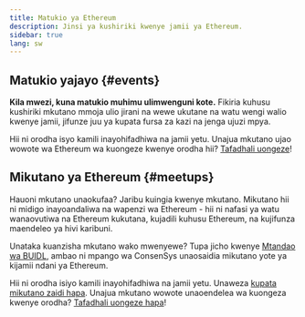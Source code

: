 ```yaml
---
title: Matukio ya Ethereum
description: Jinsi ya kushiriki kwenye jamii ya Ethereum.
sidebar: true
lang: sw
---
```


## Matukio yajayo {#events}

**Kila mwezi, kuna matukio muhimu ulimwenguni kote.** Fikiria kuhusu kushiriki mkutano mmoja ulio jirani na wewe ukutane na watu wengi walio kwenye jamii, jifunze juu ya kupata fursa za kazi na jenga ujuzi mpya.

<UpcomingEventsList/>

Hii ni orodha isyo kamili inayohifadhiwa na jamii yetu. Unajua mkutano ujao wowote wa Ethereum wa kuongeze kwenye orodha hii? [Tafadhali uongeze](https://github.com/ethereum/ethereum-org-website/blob/dev/src/data/community-events.json)!

## Mikutano ya Ethereum {#meetups}

Hauoni mkutano unaokufaa? Jaribu kuingia kwenye mkutano. Mikutano hii ni midigo inayoandaliwa na wapenzi wa Ethereum - hii ni nafasi ya watu wanaovutiwa na Ethereum kukutana, kujadili kuhusu Ethereum, na kujifunza maendeleo ya hivi karibuni.

<MeetupList />

Unataka kuanzisha mkutano wako mwenyewe? Tupa jicho kwenye [Mtandao wa BUIDL](https://consensys.net/developers/buidlnetwork/), ambao ni mpango wa ConsenSys unaosaidia mikutano yote ya kijamii ndani ya Ethereum.

Hii ni orodha isiyo kamili inayohifadhiwa na jamii yetu. Unaweza [kupata mikutano zaidi hapa](https://www.meetup.com/topics/ethereum/). Unajua mkutano wowote unaoendelea wa kuongeza kwenye orodha? [Tafadhali uongeze hapa](https://github.com/ethereum/ethereum-org-website/blob/dev/src/data/community-meetups.json)!
